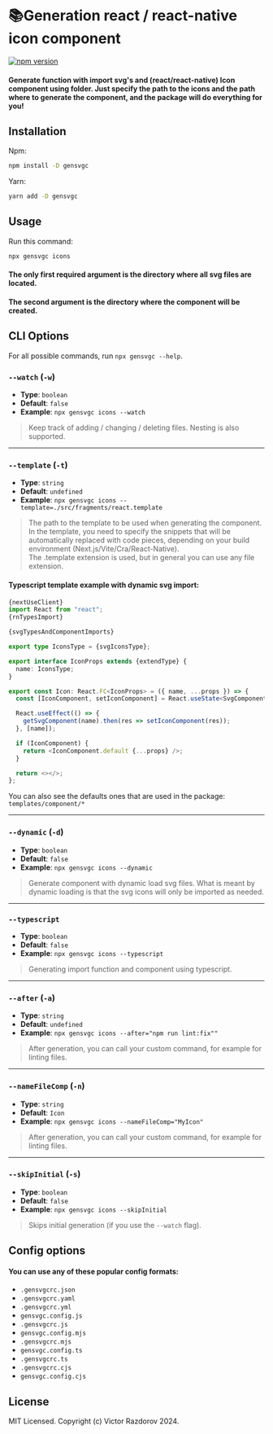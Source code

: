 # 📚Generation react / react-native icon component

[![npm version](https://img.shields.io/npm/v/gensvgc.svg?style=flat)](https://www.npmjs.com/package/gensvgc)

#### Generate function with import svg's and (react/react-native) Icon component using folder. Just specify the path to the icons and the path where to generate the component, and the package will do everything for you!

## Installation

Npm:
```bash
npm install -D gensvgc
```

Yarn:
```bash
yarn add -D gensvgc
```

## Usage

Run this command:
```bash
npx gensvgc icons
```

#### The only first required argument is the directory where all svg files are located. 
#### The second argument is the directory where the component will be created.


## CLI Options

For all possible commands, run `npx gensvgc --help`.

### `--watch` (`-w`)

- **Type**: `boolean`
- **Default**: `false`
- **Example**: `npx gensvgc icons --watch`

> Keep track of adding / changing / deleting files. Nesting is also supported.

---

### `--template` (`-t`)

- **Type**: `string`
- **Default**: `undefined`
- **Example**: `npx gensvgc icons --template=./src/fragments/react.template`

> The path to the template to be used when generating the component. In the template, you need to specify the snippets that will be automatically replaced with code pieces, depending on your build environment (Next.js/Vite/Cra/React-Native).
> <br> 
> The .template extension is used, but in general you can use any file extension.

#### Typescript template example with dynamic svg import:
```ts
{nextUseClient}
import React from "react";
{rnTypesImport}

{svgTypesAndComponentImports}

export type IconsType = {svgIconsType};

export interface IconProps extends {extendType} {
  name: IconsType;
}

export const Icon: React.FC<IconProps> = ({ name, ...props }) => {
  const [IconComponent, setIconComponent] = React.useState<SvgComponentType>(null);

  React.useEffect(() => {
    getSvgComponent(name).then(res => setIconComponent(res));
  }, [name]);

  if (IconComponent) {
    return <IconComponent.default {...props} />;
  }

  return <></>;
};
```

You can also see the defaults ones that are used in the package:
`templates/component/*`

---

### `--dynamic` (`-d`)

- **Type**: `boolean`
- **Default**: `false`
- **Example**: `npx gensvgc icons --dynamic`

> Generate component with dynamic load svg files.
> What is meant by dynamic loading is that the svg icons will only be imported as needed.

---

### `--typescript`

- **Type**: `boolean`
- **Default**: `false`
- **Example**: `npx gensvgc icons --typescript`

> Generating import function and component using typescript.

---

### `--after` (`-a`)

- **Type**: `string`
- **Default**: `undefined`
- **Example**: `npx gensvgc icons --after="npm run lint:fix""`

> After generation, you can call your custom command, for example for linting files.


---

### `--nameFileComp` (`-n`)

- **Type**: `string`
- **Default**: `Icon`
- **Example**: `npx gensvgc icons --nameFileComp="MyIcon"`

> After generation, you can call your custom command, for example for linting files.


---

### `--skipInitial` (`-s`)

- **Type**: `boolean`
- **Default**: `false`
- **Example**: `npx gensvgc icons --skipInitial`

> Skips initial generation (if you use the `--watch` flag).

## Config options

#### You can use any of these popular config formats:

- `.gensvgcrc.json`
- `.gensvgcrc.yaml`
- `.gensvgcrc.yml`
- `gensvgc.config.js`
- `.gensvgcrc.js`
- `gensvgc.config.mjs`
- `.gensvgcrc.mjs`
- `gensvgc.config.ts`
- `.gensvgcrc.ts`
- `.gensvgcrc.cjs`
- `gensvgc.config.cjs`


## License

MIT Licensed. Copyright (c) Victor Razdorov 2024.

